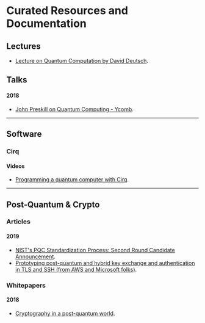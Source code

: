 # Curated Resources and Documentation

                                              
## Lectures

* [Lecture on Quantum Computation by David Deutsch](http://www.quiprocone.org/Protected/DD_lectures.htm).


## Talks


#### 2018

* [John Preskill on Quantum Computing - Ycomb](https://blog.ycombinator.com/john-preskill-on-quantum-computing/).


------
## Software

### Cirq

#### Videos
* [Programming a quantum computer with Cirq](https://www.youtube.com/watch?v=16ZfkPRVf2w&feature=youtu.be).


------

## Post-Quantum & Crypto

### Articles

#### 2019

* [NIST's PQC Standardization Process: Second Round Candidate Announcement](https://csrc.nist.gov/news/2019/pqc-standardization-process-2nd-round-candidates).
* [Prototyping post-quantum and hybrid key exchange
and authentication in TLS and SSH (from AWS and Microsoft folks)](https://openquantumsafe.org/papers/NISTPQC-CroPaqSte19.pdf).

### Whitepapers

#### 2018
* [Cryptography in a post-quantum world](https://www.accenture.com/_acnmedia/PDF-87/Accenture-809668-Quantum-Cryptography-Whitepaper-v05.pdf#zoom=50).


